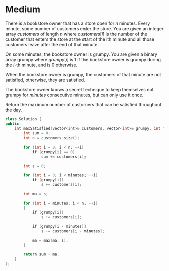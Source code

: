 # Medium

There is a bookstore owner that has a store open for $n$ minutes. Every minute, some number of customers enter the store. You are given an integer array $customers$ of length $n$ where $customers[i]$ is the number of the customer that enters the store at the start of the ith minute and all those customers leave after the end of that minute.

On some minutes, the bookstore owner is grumpy. You are given a binary array grumpy where $grumpy[i]$ is $1$ if the bookstore owner is grumpy during the $i$-th minute, and is $0$ otherwise.

When the bookstore owner is grumpy, the customers of that minute are not satisfied, otherwise, they are satisfied.

The bookstore owner knows a secret technique to keep themselves not grumpy for $minutes$ consecutive minutes, but can only use it once.

Return the maximum number of customers that can be satisfied throughout the day.

```cpp
class Solution {
public:
    int maxSatisfied(vector<int>& customers, vector<int>& grumpy, int minutes) {
        int sum = 0;
        int n = customers.size();
        
        for (int i = 0; i < n; ++i)
            if (grumpy[i] == 0)
                sum += customers[i];
        
        int s = 0;
        
        for (int i = 0; i < minutes; ++i)
            if (grumpy[i])
                s += customers[i];
        
        int ma = s;
        
        for (int i = minutes; i < n; ++i)
        {
            if (grumpy[i])
                s += customers[i];
            
            if (grumpy[i - minutes])
                s -= customers[i - minutes];
            
            ma = max(ma, s);
        }
        
        return sum + ma;
    }
};
```
